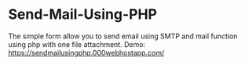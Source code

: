 # Send-Mail-Using-PHP
The simple form allow you to send email using SMTP and mail function using php with one file attachment.
Demo: https://sendmailusingphp.000webhostapp.com/

